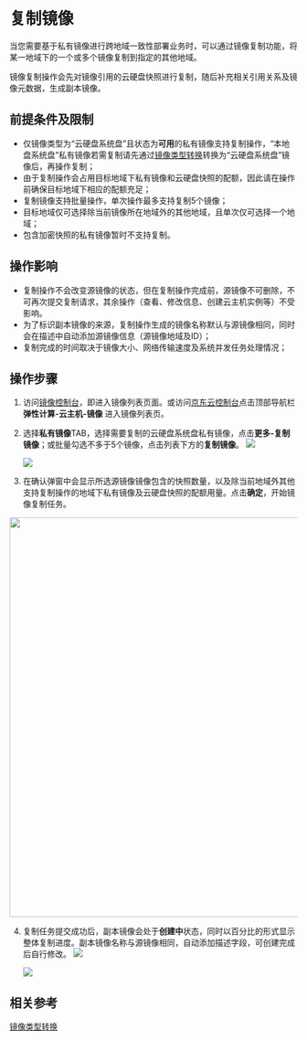 # 复制镜像
当您需要基于私有镜像进行跨地域一致性部署业务时，可以通过镜像复制功能，将某一地域下的一个或多个镜像复制到指定的其他地域。

镜像复制操作会先对镜像引用的云硬盘快照进行复制，随后补充相关引用关系及镜像元数据，生成副本镜像。

## 前提条件及限制
* 仅镜像类型为“云硬盘系统盘”且状态为**可用**的私有镜像支持复制操作，“本地盘系统盘”私有镜像若需复制请先通过[镜像类型转换](Convert-Image.md)转换为“云硬盘系统盘”镜像后，再操作复制；
* 由于复制操作会占用目标地域下私有镜像和云硬盘快照的配额，因此请在操作前确保目标地域下相应的配额充足；
* 复制镜像支持批量操作，单次操作最多支持复制5个镜像；
* 目标地域仅可选择除当前镜像所在地域外的其他地域，且单次仅可选择一个地域；
* 包含加密快照的私有镜像暂时不支持复制。
		
## 操作影响
* 复制操作不会改变源镜像的状态，但在复制操作完成前，源镜像不可删除，不可再次提交复制请求，其余操作（查看、修改信息、创建云主机实例等）不受影响。
* 为了标识副本镜像的来源，复制操作生成的镜像名称默认与源镜像相同，同时会在描述中自动添加源镜像信息（源镜像地域及ID）；
* 复制完成的时间取决于镜像大小、网络传输速度及系统并发任务处理情况；

## 操作步骤
1. 访问[镜像控制台][1]，即进入镜像列表页面。或访问[京东云控制台][2]点击顶部导航栏 **弹性计算-云主机-镜像** 进入镜像列表页。
2. 选择**私有镜像**TAB，选择需要复制的云硬盘系统盘私有镜像，点击**更多-复制镜像**；或批量勾选不多于5个镜像，点击列表下方的**复制镜像**。
   ![](https://img1.jcloudcs.com/cn/image/vm/Operation-Guide-Image-copy1a.png)

   ![](https://img1.jcloudcs.com/cn/image/vm/Operation-Guide-Image-copy2a.png)

3. 在确认弹窗中会显示所选源镜像镜像包含的快照数量，以及除当前地域外其他支持复制操作的地域下私有镜像及云硬盘快照的配额用量。点击**确定**，开始镜像复制任务。
<div align="center">
<img src="https://img1.jcloudcs.com/cn/image/vm/Operation-Guide-Image-copy3a.png" width="700">
</div>

4. 复制任务提交成功后，副本镜像会处于**创建中**状态，同时以百分比的形式显示整体复制进度。副本镜像名称与源镜像相同，自动添加描述字段，可创建完成后自行修改。
   ![](https://img1.jcloudcs.com/cn/image/vm/Operation-Guide-Image-copy4a.png)
 
   ![](https://img1.jcloudcs.com/cn/image/vm/Operation-Guide-Image-copy5a.png)
 
 
 
## 相关参考
 
[镜像类型转换](Convert-Image.md)


  [1]: https://cns-console.jdcloud.com/host/image/list
  [2]: https://console.jdcloud.com

